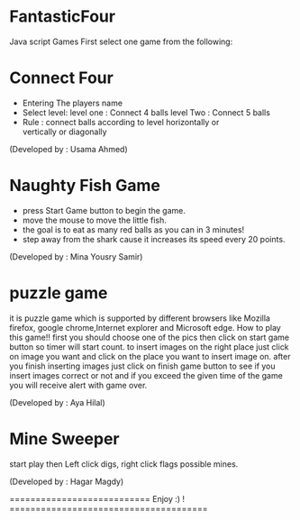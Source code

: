 # FantasticFour
Java script Games
First select one game from the following:

Connect Four 
=====================

- Entering The players name
- Select level:
		level one : Connect 4 balls
		level Two : Connect 5 balls 
- Rule :
		connect balls according to level horizontally or 	
		vertically or diagonally 
    
(Developed by : Usama Ahmed)

Naughty Fish Game 
=====================
- press Start Game button to begin the game. 
- move the mouse to move the little fish. 
- the goal is to eat as many red balls as you can in 3 minutes!
- step away from the shark cause it increases its speed every 20 points.

(Developed by  : Mina Yousry Samir)

puzzle game 
=====================

it is puzzle game which is supported by different browsers like Mozilla firefox, google chrome,Internet explorer and Microsoft edge. 
How to play this game!!
first you should choose one of the pics then click on start game button so timer will start count.
to insert images on the right place just click on image you want and click on the place you want to insert image on.
after you finish inserting images just click on finish game button to see if you insert images correct or not and
if you exceed the given time of the game you will receive alert with game over.

(Developed by : Aya Hilal)
 
Mine Sweeper
=====================
start play then 
Left click digs, right click flags possible mines.

(Developed by : Hagar Magdy)

=========================== Enjoy :) ! ====================================== 
